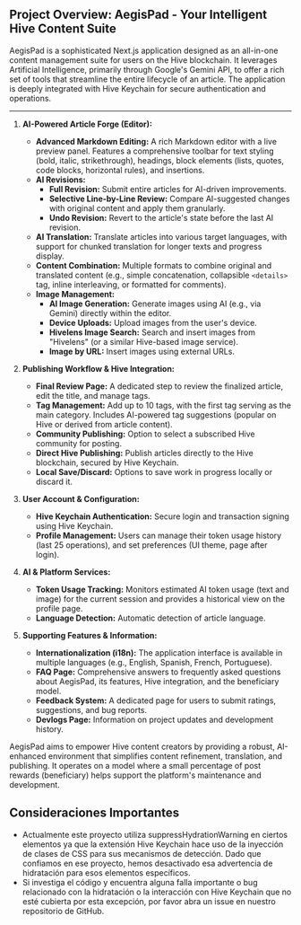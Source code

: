 ## Project Overview: AegisPad - Your Intelligent Hive Content Suite

AegisPad is a sophisticated Next.js application designed as an all-in-one content management suite for users on the Hive blockchain.
It leverages Artificial Intelligence, primarily through Google's Gemini API, to offer a rich set of tools that streamline the entire lifecycle of an article. The application is deeply integrated with Hive Keychain for secure authentication and operations.

---

1.  **AI-Powered Article Forge (Editor):**

    - **Advanced Markdown Editing:** A rich Markdown editor with a live preview panel. Features a comprehensive toolbar for text styling (bold, italic, strikethrough), headings, block elements (lists, quotes, code blocks, horizontal rules), and insertions.
    - **AI Revisions:**
      - **Full Revision:** Submit entire articles for AI-driven improvements.
      - **Selective Line-by-Line Review:** Compare AI-suggested changes with original content and apply them granularly.
      - **Undo Revision:** Revert to the article's state before the last AI revision.
    - **AI Translation:** Translate articles into various target languages, with support for chunked translation for longer texts and progress display.
    - **Content Combination:** Multiple formats to combine original and translated content (e.g., simple concatenation, collapsible `<details>` tag, inline interleaving, or formatted for comments).
    - **Image Management:**
      - **AI Image Generation:** Generate images using AI (e.g., via Gemini) directly within the editor.
      - **Device Uploads:** Upload images from the user's device.
      - **Hivelens Image Search:** Search and insert images from "Hivelens" (or a similar Hive-based image service).
      - **Image by URL:** Insert images using external URLs.

2.  **Publishing Workflow & Hive Integration:**

    - **Final Review Page:** A dedicated step to review the finalized article, edit the title, and manage tags.
    - **Tag Management:** Add up to 10 tags, with the first tag serving as the main category. Includes AI-powered tag suggestions (popular on Hive or derived from article content).
    - **Community Publishing:** Option to select a subscribed Hive community for posting.
    - **Direct Hive Publishing:** Publish articles directly to the Hive blockchain, secured by Hive Keychain.
    - **Local Save/Discard:** Options to save work in progress locally or discard it.

3.  **User Account & Configuration:**

    - **Hive Keychain Authentication:** Secure login and transaction signing using Hive Keychain.
    - **Profile Management:** Users can manage their token usage history (last 25 operations), and set preferences (UI theme, page after login).

4.  **AI & Platform Services:**

    - **Token Usage Tracking:** Monitors estimated AI token usage (text and image) for the current session and provides a historical view on the profile page.
    - **Language Detection:** Automatic detection of article language.

5.  **Supporting Features & Information:**
    - **Internationalization (i18n):** The application interface is available in multiple languages (e.g., English, Spanish, French, Portuguese).
    - **FAQ Page:** Comprehensive answers to frequently asked questions about AegisPad, its features, Hive integration, and the beneficiary model.
    - **Feedback System:** A dedicated page for users to submit ratings, suggestions, and bug reports.
    - **Devlogs Page:** Information on project updates and development history.

AegisPad aims to empower Hive content creators by providing a robust, AI-enhanced environment that simplifies content refinement, translation, and publishing. It operates on a model where a small percentage of post rewards (beneficiary) helps support the platform's maintenance and development.

## Consideraciones Importantes

- Actualmente este proyecto utiliza suppressHydrationWarning en ciertos elementos ya que la extensión Hive Keychain hace uso de la inyección de clases de CSS para sus mecanismos de detección. Dado que confiamos en ese proyecto, hemos desactivado esa advertencia de hidratación para esos elementos específicos.
- Si investiga el código y encuentra alguna falla importante o bug relacionado con la hidratación o la interacción con Hive Keychain que no esté cubierta por esta excepción, por favor abra un issue en nuestro repositorio de GitHub.
